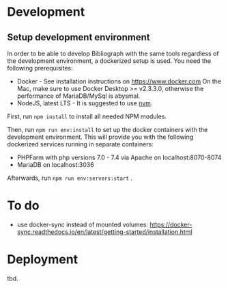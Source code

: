 # Development

## Setup development environment

In order to be able to develop Bibliograph with the same tools regardless of the development environment, 
a dockerized setup is used. You need the following prerequisites: 

 - Docker - See installation instructions on https://www.docker.com
   On the Mac, make sure to use Docker Desktop >= v2.3.3.0, otherwise
   the performance of MariaDB/MySql is abysmal.
 - NodeJS, latest LTS - It is suggested to use [nvm](https://github.com/nvm-sh/nvm).
 
First, run `npm install` to install all needed NPM modules.

Then, run `npm run env:install` to set up the docker containers with the
development environment. This will provide you with the following dockerized
services running in separate containers: 

 - PHPFarm with php versions 7.0 - 7.4 via Apache on localhost:8070-8074 
 - MariaDB on localhost:3036
 
Afterwards, run `npm run env:servers:start` .

# To do
 - use docker-sync instead of mounted volumes: https://docker-sync.readthedocs.io/en/latest/getting-started/installation.html


# Deployment

tbd.



